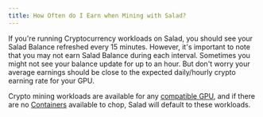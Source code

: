 ```yaml
---
title: How Often do I Earn when Mining with Salad?
---
```


If you're running Cryptocurrency workloads on Salad, you should see your Salad Balance refreshed every 15 minutes.
However, it's important to note that you may not earn Salad Balance during each interval. Sometimes you might not see
your balance update for up to an hour. But don't worry your average earnings should be close to the expected
daily/hourly crypto earning rate for your GPU.

Crypto mining workloads are available for any
[compatible GPU](/docs/faq/compatibility/is-my-machine-compatible-with-salad), and if there are no
[Containers](https://www.youtube.com/watch?v=Ts2CrvnaxvY) available to chop, Salad will default to these workloads.

